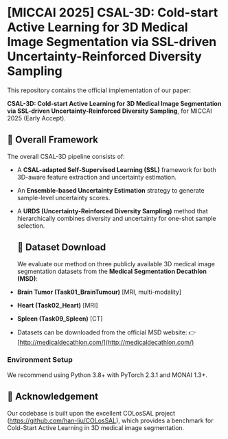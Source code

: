 # [MICCAI 2025] CSAL-3D: Cold-start Active Learning for 3D Medical Image Segmentation via SSL-driven Uncertainty-Reinforced Diversity Sampling
This repository contains the official implementation of our paper:

**CSAL-3D: Cold-start Active Learning for 3D Medical Image Segmentation via SSL-driven Uncertainty-Reinforced Diversity Sampling**, for MICCAI 2025 (Early Accept).
## 📌 Overall Framework

The overall CSAL-3D pipeline consists of:
- A **CSAL-adapted Self-Supervised Learning (SSL)** framework for both 3D-aware feature extraction and uncertainty estimation.
- An **Ensemble-based Uncertainty Estimation** strategy to generate sample-level uncertainty scores.
- A **URDS (Uncertainty-Reinforced Diversity Sampling)** method that hierarchically combines diversity and uncertainty for one-shot sample selection.

  ## 📁 Dataset Download
  We evaluate our method on three publicly available 3D medical image segmentation datasets from the **Medical Segmentation Decathlon (MSD)**:
- **Brain Tumor (Task01_BrainTumour)** [MRI, multi-modality]
- **Heart (Task02_Heart)** [MRI]
- **Spleen (Task09_Spleen)** [CT]
- Datasets can be downloaded from the official MSD website:
👉 [http://medicaldecathlon.com/](http://medicaldecathlon.com/)

### Environment Setup

We recommend using Python 3.8+ with PyTorch 2.3.1 and MONAI 1.3+.

## 🙏 Acknowledgement 
Our codebase is built upon the excellent COLosSAL project (https://github.com/han-liu/COLosSAL), which provides a benchmark for Cold-Start Active Learning in 3D medical image segmentation.
